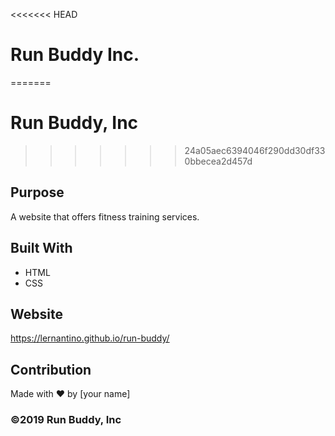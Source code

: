 <<<<<<< HEAD
# Run Buddy Inc.
=======
# Run Buddy, Inc
>>>>>>> 24a05aec6394046f290dd30df330bbecea2d457d

## Purpose
A website that offers fitness training services. 

## Built With
* HTML
* CSS

## Website
https://lernantino.github.io/run-buddy/

## Contribution
Made with ❤️ by [your name]

### ©️2019 Run Buddy, Inc
